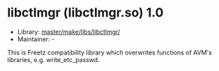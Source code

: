 # libctlmgr (libctlmgr.so) 1.0
  - Library: [master/make/libs/libctlmgr/](https://github.com/Freetz-NG/freetz-ng/tree/master/make/libs/libctlmgr/)
  - Maintainer: -

This is Freetz compatibility library which overwrites functions of AVM's libraries, e.g. write_etc_passwd.
